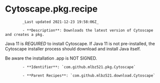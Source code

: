 # Cytoscape.pkg.recipe

            _Last updated 2021-12-23 19:58:06Z_

            - **Description**: Downloads the latest version of Cytoscape and creates a pkg.

Java 11 is *REQUIRED* to install Cytoscape.  If Java 11 is not pre-installed, the Cytoscape installer process should download and install Java itself.

Be aware the installation .app is NOT SIGNED.

            - **Identifier**: `com.github.mlbz521.pkg.Cytoscape`

            - **Parent Recipes**: `com.github.mlbz521.download.Cytoscape`
